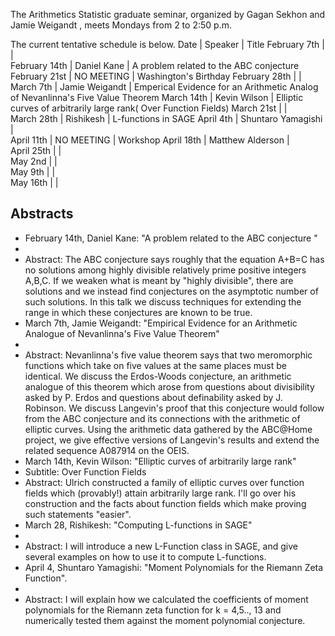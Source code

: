 
The Arithmetics Statistic graduate seminar, organized by Gagan Sekhon and Jamie Weigandt , meets Mondays from 2 to 2:50 p.m.  

The current tentative schedule is below. 
 Date  |  Speaker  |  Title 
 February 7th      |              |    
 February 14th     |  Daniel Kane         | A problem related to the ABC conjecture 
 February 21st     |  NO MEETING             |  Washington's Birthday
 February 28th         |       |  
 March 7th     |  Jamie Weigandt  |  Emperical Evidence for an Arithmetic Analog of Nevanlinna's Five Value Theorem 
 March 14th        |  Kevin Wilson          |  Elliptic curves of arbitrarily large rank( Over Function Fields) 
 March 21st        |    |  
 March 28th        |  Rishikesh  |  L-functions in SAGE 
 April 4th         |  Shuntaro Yamagishi  |  
 April 11th        |  NO MEETING  |  Workshop 
 April 18th        |  Matthew Alderson  |  
 April 25th        |    |  
 May 2nd           |   |  
 May 9th           |   |  
 May 16th          |   |  


## Abstracts

* February 14th, Daniel Kane: "A problem related to the ABC conjecture " 
* 
* Abstract: The ABC conjecture says roughly that the equation A+B=C has no solutions among highly divisible relatively prime positive integers A,B,C.  If we weaken what is meant by "highly divisible", there are solutions and we instead find conjectures on the asymptotic number of such solutions.  In this talk we discuss techniques for extending the range in which these conjectures are known to be true. 
* March 7th, Jamie Weigandt: "Empirical Evidence for an Arithmetic Analogue of Nevanlinna's Five Value Theorem" 
* 
* Abstract: Nevanlinna's five value theorem says that two meromorphic functions which take on five values at the same places must be identical. We discuss the Erdos-Woods conjecture, an arithmetic analogue of this theorem which arose from questions about divisibility asked by P. Erdos and questions about definability asked by J. Robinson. We discuss Langevin's proof that this conjecture would follow from the ABC conjecture and its connections with the arithmetic of elliptic curves. Using the arithmetic data gathered by the ABC@Home project, we give effective versions of Langevin's results and extend the related sequence  A087914 on the OEIS. 
* March 14th, Kevin Wilson: "Elliptic curves of arbitrarily large rank" 
* Subtitle: Over Function Fields 
* Abstract: Ulrich constructed a family of elliptic curves over function fields which (provably!) attain arbitrarily large rank. I'll go over his construction and the facts about function fields which make proving such statements "easier". 
* March 28, Rishikesh: "Computing L-functions in SAGE" 
* 
* Abstract: I will introduce a new L-Function class in SAGE, and give several examples on how to use it to compute L-functions. 
* April 4, Shuntaro Yamagishi: "Moment Polynomials for the Riemann Zeta Function". 
* 
* Abstract:  I will explain how we calculated the coefficients of moment polynomials for the Riemann zeta function for k = 4,5.., 13 and numerically tested them against the moment polynomial conjecture. 